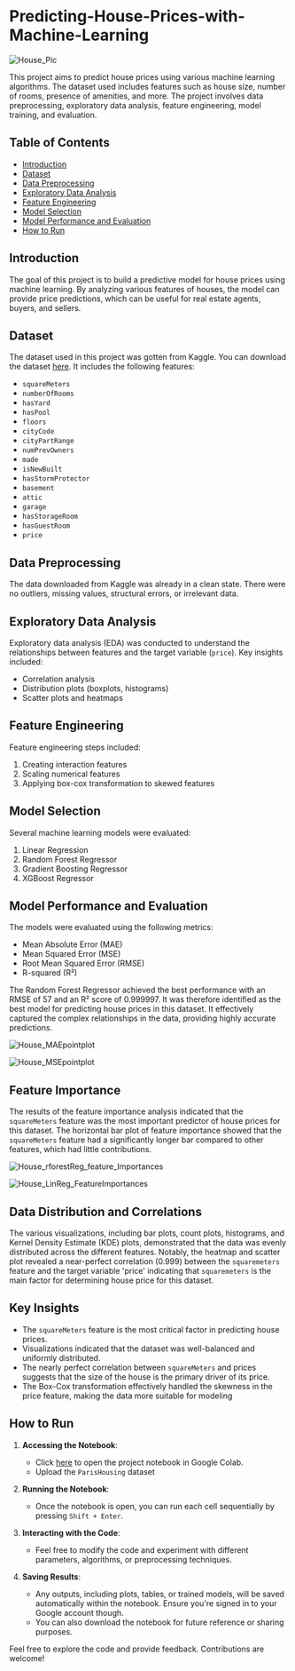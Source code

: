# Predicting-House-Prices-with-Machine-Learning

![House_Pic](https://github.com/user-attachments/assets/f1d45412-0dae-4f6d-bc1e-c92b22380030)

This project aims to predict house prices using various machine learning algorithms. The dataset used includes features such as house size, number of rooms, presence of amenities, and more. The project involves data preprocessing, exploratory data analysis, feature engineering, model training, and evaluation.

## Table of Contents

- [Introduction](#introduction)
- [Dataset](#dataset)
- [Data Preprocessing](#data-preprocessing)
- [Exploratory Data Analysis](#exploratory-data-analysis)
- [Feature Engineering](#feature-engineering)
- [Model Selection](#model-selection)
- [Model Performance and Evaluation](#model-performance-and-evaluation)
- [How to Run](#how-to-run)

## Introduction

The goal of this project is to build a predictive model for house prices using machine learning. By analyzing various features of houses, the model can provide price predictions, which can be useful for real estate agents, buyers, and sellers.

## Dataset

The dataset used in this project was gotten from Kaggle. You can download the dataset [here](https://www.kaggle.com/datasets/mssmartypants/paris-housing-price-prediction). It includes the following features:

- `squareMeters`
- `numberOfRooms`
- `hasYard`
- `hasPool`
- `floors`
- `cityCode`
- `cityPartRange`
- `numPrevOwners`
- `made`
- `isNewBuilt`
- `hasStormProtector`
- `basement`
- `attic`
- `garage`
- `hasStorageRoom`
- `hasGuestRoom`
- `price`

## Data Preprocessing

The data downloaded from Kaggle was already in a clean state. There were no outliers, missing values, structural errors, or irrelevant data.

## Exploratory Data Analysis

Exploratory data analysis (EDA) was conducted to understand the relationships between features and the target variable (`price`). Key insights included:

- Correlation analysis
- Distribution plots (boxplots, histograms)
- Scatter plots and heatmaps

## Feature Engineering

Feature engineering steps included:

1. Creating interaction features
2. Scaling numerical features
3. Applying box-cox transformation to skewed features

## Model Selection

Several machine learning models were evaluated:

1. Linear Regression
2. Random Forest Regressor
3. Gradient Boosting Regressor
4. XGBoost Regressor

## Model Performance and Evaluation

The models were evaluated using the following metrics:

- Mean Absolute Error (MAE)
- Mean Squared Error (MSE)
- Root Mean Squared Error (RMSE)
- R-squared (R²)

The Random Forest Regressor achieved the best performance with an RMSE of 57 and an R² score of 0.999997. It was  therefore identified as the best model for predicting house prices in this dataset. It effectively captured the complex relationships in the data, providing highly accurate predictions.

![House_MAEpointplot](https://github.com/user-attachments/assets/0150312b-5f20-48ec-b835-c356a18cc8fc)

![House_MSEpointplot](https://github.com/user-attachments/assets/2b6ef180-7a94-443f-bd24-e0424d0bec09)

## Feature Importance
The results of the feature importance analysis indicated that the `squareMeters` feature was the most important predictor of house prices for this dataset. The horizontal bar plot of feature importance showed that the `squareMeters` feature had a significantly longer bar compared to other features, which had little contributions.

![House_rforestReg_feature_Importances](https://github.com/user-attachments/assets/3cc009a1-fb3b-4f8b-a95a-5235573b4261)

![House_LinReg_FeatureImportances](https://github.com/user-attachments/assets/20e13bb3-bb74-46e2-8291-e8a5a435b768)

## Data Distribution and Correlations
The various visualizations, including bar plots, count plots, histograms, and Kernel Density Estimate (KDE) plots, demonstrated that the data was evenly distributed across the different features. Notably, the heatmap and scatter plot revealed a near-perfect correlation (0.999) between the `squaremeters` feature and the target variable 'price' indicating that `squaremeters` is the main factor for determining house price for this dataset.

## Key Insights 
- The `squareMeters`  feature is the most critical factor in predicting house prices.
- Visualizations indicated that the dataset was well-balanced and uniformly distributed.
- The nearly perfect correlation between `squareMeters` and prices suggests that the size of the house is the primary driver of its price.
- The Box-Cox transformation effectively handled the skewness in the price feature, making the data more suitable for modeling



## How to Run

1. **Accessing the Notebook**:
   - Click [here](https://colab.research.google.com/drive/1FC27kAr9PnNgBwkypdU2B6EnaWq24j1H?usp=sharing) to open the project notebook in Google Colab.
   - Upload the `ParisHousing` dataset

2. **Running the Notebook**:
   - Once the notebook is open, you can run each cell sequentially by pressing `Shift + Enter`.

3. **Interacting with the Code**:
   - Feel free to modify the code and experiment with different parameters, algorithms, or preprocessing techniques.

4. **Saving Results**:
   - Any outputs, including plots, tables, or trained models, will be saved automatically within the notebook. Ensure you're signed in to your Google account though.
   - You can also download the notebook for future reference or sharing purposes.


Feel free to explore the code and provide feedback. Contributions are welcome!
